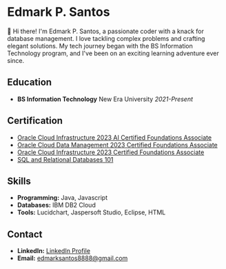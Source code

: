 # Edmark P. Santos

👋 Hi there! I'm Edmark P. Santos, a passionate coder with a knack for database management. I love tackling complex problems and crafting elegant solutions. My tech journey began with the BS Information Technology program, and I've been on an exciting learning adventure ever since.

## Education

- **BS Information Technology**
  New Era University
  *2021-Present*

## Certification

- [Oracle Cloud Infrastructure 2023 AI Certified Foundations Associate](https://catalog-education.oracle.com/pls/certview/sharebadge?id=7E255620020D6306EE4D776109FCCC7B8C44D1635E808A7DE51FD2F1477AB206)
- [Oracle Cloud Data Management 2023 Certified Foundations Associate](https://catalog-education.oracle.com/pls/certview/sharebadge?id=1C3A6F64D162A1328719AB1C19C52F431B51B54EDA2FFC212041357571A15BC5&fbclid=IwAR2XcFBYX5WFWC6QEGnTJljNLppUEy93gh7NnQjA1vqlJGIXSwBggomHvIQ
)
- [Oracle Cloud Infrastructure 2023 Certified Foundations Associate](https://catalog-education.oracle.com/pls/certview/sharebadge?id=E99B7F76F8B256364BE3A7F7A5F69C057FBA533E3E18E997D83F536E7AFB050E
)
- [SQL and Relational Databases 101](
https://courses.cognitiveclass.ai/certificates/eba858f12ff54d0e944c6c38c143dc56)

## Skills

- **Programming:** Java, Javascript
- **Databases:** IBM DB2 Cloud
- **Tools:** Lucidchart, Jaspersoft Studio, Eclipse, HTML

## Contact

- **LinkedIn:** [LinkedIn Profile](https://www.linkedin.com/in/edmark-p-santos-9312822a5/)
- **Email:** edmarksantos8888@gmail.com
